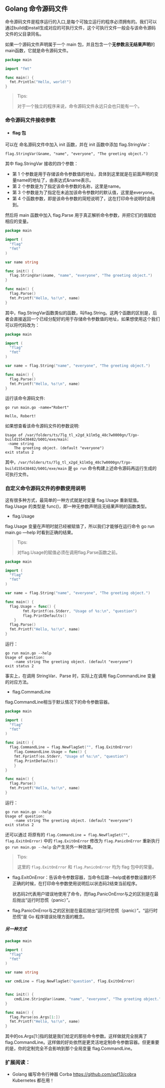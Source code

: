 ## Golang 命令源码文件

命令源码文件是程序运行的入口,是每个可独立运行的程序必须拥有的。我们可以通过build或install生成对应的可执行文件，这个可执行文件一般会与该命令源码文件的父目录同名。



如果一个源码文件声明属于一个 main 包，并且包含一个**无参数且无结果声明**的main函数，它就是命令源码文件。

```go
package main

import "fmt"

func main() {
  fmt.Println("Hello, world!")
}
```



> Tips:
>
> 对于一个独立的程序来说，命令源码文件永远只会也只能有一个。



### 命令源码文件接收参数

- #### flag 包

可以在 命名源码文件中加入 init 函数，并在 init 函数中添加 flag.StringVar：

```shell
flag.StringVar(&name, "name", "everyone", "The greeting object.")
```

其中 flag.StringVar 接收的四个参数：

- 第 1 个参数是用于存储该命令参数值的地址，具体到这里就是在前面声明的变量name的地址了，由表达式&name表示。
- 第 2 个参数是为了指定该命令参数的名称，这里是name。
- 第 3 个参数是为了指定在未追加该命令参数时的默认值，这里是everyone。
- 第 4 个函数参数，即是该命令参数的简短说明了，这在打印命令说明时会用到。

然后将 main 函数中加入 flag.Parse 用于真正解析命令参数，并把它们的值赋给相应的变量。

```go
package main

import (
  "flag"
  "fmt"
)

var name string

func init() {
  flag.StringVar(&name, "name", "everyone", "The greeting object.")
}

func main() {
  flag.Parse()
  fmt.Printf("Hello, %s!\n", name)
}

```

其中，flag.StringVar函数类似的函数，叫flag.String。这两个函数的区别是，后者会直接返回一个已经分配好的用于存储命令参数值的地址，如果想使用这个我们可以将代码改为：

```go
package main

import (
  "flag"
  "fmt"
)

var name = flag.String("name", "everyone", "The greeting object.")

func main() {
  flag.Parse()
  fmt.Printf("Hello, %s!\n", name)
}
```



运行该命令源码文件:

```shell
go run main.go -name="Robert"

Hello, Robert!
```



如果想查看该命令源码文件的参数说明:

```shell
Usage of /var/folders/ts/7lg_tl_x2gd_k1lm5g_48c7w0000gn/T/go-build155438482/b001/exe/main:
 -name string
    The greeting object. (default "everyone")
exit status 2
```

其中，`/var/folders/ts/7lg_tl_x2gd_k1lm5g_48c7w0000gn/T/go-build155438482/b001/exe/main` 是 `go run` 命令构建上述命令源码再运行生成的可执行文件。



### 自定义命令源码文件的参数使用说明

这有很多种方式，最简单的一种方式就是对变量 flag.Usage 重新赋值。flag.Usage 的类型是 func()，即一种无参数声明且无结果声明的函数类型。

- flag.Usage

flag.Usage 变量在声明时就已经被赋值了，所以我们才能够在运行命令 go run main.go —help 时看到正确的结果。

> Tips:
>
> 对flag.Usage的赋值必须在调用flag.Parse函数之前。



```go
package main

import (
  "flag"
  "fmt"
)

var name = flag.String("name", "everyone", "The greeting object.")

func main() {
  flag.Usage = func() {
		fmt.Fprintf(os.Stderr, "Usage of %s:\n", "question")
		flag.PrintDefaults()
	}
  flag.Parse()
  fmt.Printf("Hello, %s!\n", name)
}
```

运行：

```shell
go run main.go --help
Usage of question: 
	-name string The greeting object. (default "everyone")
exit status 2
```

事实上，在调用 StringVar、Parse 时，实际上在调用 flag.CommandLine 变量的对应方法。

- flag.CommandLine

flag.CommandLine相当于默认情况下的命令参数容器。

```go
package main

import (
  "flag"
  "fmt"
)

func init() {
  flag.CommandLine = flag.NewFlagSet("", flag.ExitOnError)
	flag.CommandLine.Usage = func() {
  	fmt.Fprintf(os.Stderr, "Usage of %s:\n", "question")
  	flag.PrintDefaults()
	}
}

func main() {
  flag.Parse()
  fmt.Printf("Hello, %s!\n", name)
}
```

运行：

```shell
go run main.go --help
Usage of question: 
	-name string The greeting object. (default "everyone")
exit status 2
```

还可以通过 将原有的 `flag.CommandLine = flag.NewFlagSet("", flag.ExitOnError)` 中的 `flag.ExitOnError` 修改为 `flag.PanicOnError` 重新执行 `go run main.go --help` 会产生另外一种效果。

>  Tips:
>
> 这里的 `flag.ExitOnError` 和  `flag.PanicOnError`  均为 flag 包中的常量。

- flag.ExitOnError：告诉命令参数容器，当命令后跟--help或者参数设置的不正确的时候，在打印命令参数使用说明后以状态码2结束当前程序。

  状态码2代表用户错误地使用了命令，而flag.PanicOnError与之的区别是在最后抛出“运行时恐慌（panic）”。

- flag.PanicOnError与之的区别是在最后抛出“运行时恐慌（panic）”。“运行时恐慌”是 Go 程序错误处理方面的概念。

##### 另一种方式

```go
package main

import (
  "flag"
  "fmt"
)

var name string

var cmdLine = flag.NewFlagSet("question", flag.ExitOnError)


func init() {
	cmdLine.StringVar(&name, "name", "everyone", "The greeting object.")
}

func main() {
  flag.Parse(os.Args[1:])
  fmt.Printf("Hello, %s!\n", name)
}

```

其中的os.Args[1:]指的就是我们给定的那些命令参数。这样做就完全脱离了flag.CommandLine。这样做的好处依然是更灵活地定制命令参数容器。但更重要的是，你的定制完全不会影响到那个全局变量 flag.CommandLine。



### 扩展阅读：

- Golang 编写命令行神器 Corba <https://github.com/spf13/cobra> Kubernetes 都在用！


